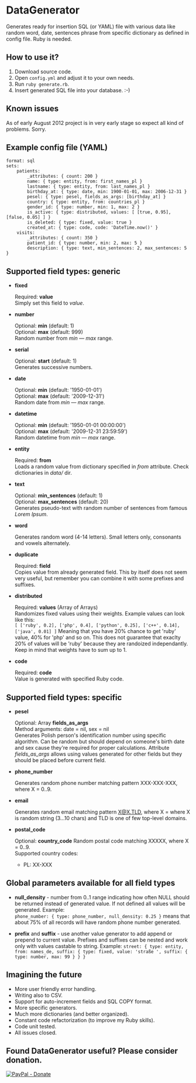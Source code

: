 DataGenerator
=============

Generates ready for insertion SQL (or YAML) file with various data like random word, date, sentences
phrase from specific dictionary as defined in config file. Ruby is needed.

How to use it?
--------------

1. Download source code.
2. Open `config.yml` and adjust it to your own needs.
3. Run `ruby generate.rb`.
4. Insert generated SQL file into your database. :-)

Known issues
------------

As of early August 2012 project is in very early stage so expect all kind of problems. Sorry.

Example config file (YAML)
--------------------------

	format: sql
	sets:
	    patients:
	        _attributes: { count: 200 }
	        name: { type: entity, from: first_names_pl }
	        lastname: { type: entity, from: last_names_pl }
	        birthday_at: { type: date, min: 1900-01-01, max: 2006-12-31 }
	        pesel: { type: pesel, fields_as_args: [birthday_at] }
	        country: { type: entity, from: countries_pl }
	        gender_id: { type: number, min: 1, max: 2 }
	        is_active: { type: distributed, values: [ [true, 0.95], [false, 0.05] ] }
	        is_deleted: { type: fixed, value: true }
	        created_at: { type: code, code: 'DateTime.now()' }
	    visits:
	        _attributes: { count: 350 }
	        patient_id: { type: number, min: 2, max: 5 }
	        description: { type: text, min_sentences: 2, max_sentences: 5 }

Supported field types: generic
------------------------------

*	**fixed**

	Required: **value**  
	Simply set this field to *value*.

*	**number**

	Optional: **min** (default: 1)  
	Optional: **max** (default: 999)  
	Random number from *min* — *max* range.

*	**serial**

	Optional: **start** (default: 1)  
	Generates successive numbers.

*	**date**

	Optional: **min** (default: '1950-01-01')  
	Optional: **max** (default: '2009-12-31')  
	Random date from *min* — *max* range.

*	**datetime**

	Optional: **min** (default: '1950-01-01 00:00:00')  
	Optional: **max** (default: '2009-12-31 23:59:59')  
	Random datetime from *min* — *max* range.

*	**entity**

	Required: **from**  
	Loads a random value from dictionary specified in *from* attribute. Check dictionaries
	in *data/* dir.

*	**text**

	Optional: **min_sentences** (default: 1)  
	Optional: **max_sentences** (default: 20)  
	Generates pseudo-text with random number of sentences from famous *Lorem Ipsum*.

*	**word**

	Generates random word (4-14 letters). Small letters only, consonants and vowels alternately.

*	**duplicate**

	Required: **field**  
	Copies value from already generated field. This by itself does not seem very useful, but
	remember you can combine it with some prefixes and suffixes.

*	**distributed**

	Required: **values** (Array of Arrays)  
	Randomizes fixed values using their weights. Example values can look like this:  
	`[ ['ruby', 0.2], ['php', 0.4], ['python', 0.25], ['c++', 0.14], ['java', 0.01] ]`
	Meaning that you have 20% chance to get 'ruby' value, 40% for 'php' and so on. This
	does not guarantee that exaclty 20% of values will be 'ruby' because they are
	randoized independantly. Keep in mind that weights have to sum up to 1.

*	**code**

	Required: **code**  
	Value is generated with specified Ruby code.

Supported field types: specific
-------------------------------

*	**pesel**

	Optional: Array **fields_as_args**  
	Method arguments: date = nil, sex = nil  
	Generates Polish person's identification number using specific algorithm. Can be random
	but should depend on someone's birth date and sex cause they're required for proper calculations.
	Attribute *fields_as_args* allows using values generated for other fields but they should be placed
	before current field.

*	**phone_number**

	Generates random phone number matching pattern XXX-XXX-XXX, where X = 0..9.

*	**email**

	Generates random email matching pattern X@X.TLD, where X = where X is random string (3…10 chars)
	and TLD is one of few top-level domains.

*	**postal_code**
	
	Optional: **country_code**
	Random postal code matching XXXXX, where X = 0..9.  
	Supported country codes:  
	* PL: XX-XXX

Global parameters available for all field types
-----------------------------------------------

*	**null_density** - number from 0..1 range indicating how often NULL should be returned instead of generated
	value. If not defined all values will be generated. Example:  
	`phone_number: { type: phone_number, null_density: 0.25 }`
	means that about 75% of all records will have random phone number generated.

*	**prefix** and **suffix** - use another value generator to add append or prepend to current value. Prefixes
	and suffixes can be nested and work only with values castable to string. Example: `street: { type: entity, from: names_de,
	suffix: { type: fixed, value: 'straße ', suffix: { type: number, max: 99 } } }`

Imagining the future
--------------------

* More user friendly error handling.
* Writing also to CSV.
* Support for auto-increment fields and SQL COPY format.
* More specific generators.
* Much more dictionaries (and better organized).
* Constant code refactorization (to improve my Ruby skills).
* Code unit tested.
* All issues closed.

Found DataGenerator useful? Please consider donation.
-----------------------------------------------------

[![PayPal - Donate](https://www.paypal.com/en_US/i/btn/btn_donate_LG.gif)](https://www.paypal.com/cgi-bin/webscr?cmd=_donations&business=5PA9R5DP35T92&lc=PL&currency_code=EUR&bn=PP%2dDonationsBF%3abtn_donateCC_LG%2egif%3aNonHosted)
